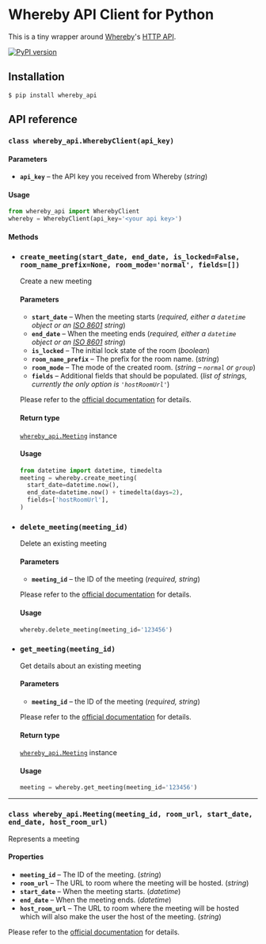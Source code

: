 # Whereby API Client for Python

This is a tiny wrapper around [Whereby](https://whereby.com/)'s [HTTP API](https://whereby.dev/http-api/).

[![PyPI version](https://badge.fury.io/py/whereby-api.svg)](https://badge.fury.io/py/whereby-api)

## Installation

```shell
$ pip install whereby_api
```

## API reference

### `class whereby_api.WherebyClient(api_key)`
#### Parameters
- **`api_key`** – the API key you received from Whereby (_string_)
#### Usage
```python
from whereby_api import WherebyClient
whereby = WherebyClient(api_key='<your api key>')
```
#### Methods
- ### `create_meeting(start_date, end_date, is_locked=False, room_name_prefix=None, room_mode='normal', fields=[])`
  Create a new meeting
  #### Parameters
  - **`start_date`** – When the meeting starts (_required, either a `datetime` object or an [ISO 8601] string_)
  - **`end_date`** – When the meeting ends (_required, either a `datetime` object or an [ISO 8601] string_)
  - **`is_locked`** – The initial lock state of the room (_boolean_)
  - **`room_name_prefix`** – The prefix for the room name. (_string_)
  - **`room_mode`** – The mode of the created room. (_string – `normal` or `group`_)
  - **`fields`** – Additional fields that should be populated. (_list of strings, currently the only option is `'hostRoomUrl'`_)

  Please refer to the [official documentation](https://whereby.dev/http-api/#/paths/~1meetings/post) for details.

  #### Return type
  [`whereby_api.Meeting`](#class-whereby_apimeetingmeeting_id-room_url-start_date-end_date-host_room_url) instance

  #### Usage
  ```python
  from datetime import datetime, timedelta
  meeting = whereby.create_meeting(
    start_date=datetime.now(),
    end_date=datetime.now() + timedelta(days=2),
    fields=['hostRoomUrl'],
  )
  ```

- ### `delete_meeting(meeting_id)`
  Delete an existing meeting
  #### Parameters
  - **`meeting_id`** – the ID of the meeting (_required, string_)

  Please refer to the [official documentation](https://whereby.dev/http-api/#/paths/~1meetings~1{meetingId}/delete) for details.

  #### Usage
  ```python
  whereby.delete_meeting(meeting_id='123456')
  ```

- ### `get_meeting(meeting_id)`
  Get details about an existing meeting
  #### Parameters
  - **`meeting_id`** – the ID of the meeting (_required, string_)

  Please refer to the [official documentation](https://whereby.dev/http-api/#/paths/~1meetings~1{meetingId}/delete) for details.

  #### Return type
  [`whereby_api.Meeting`](#class-whereby_apimeetingmeeting_id-room_url-start_date-end_date-host_room_url) instance

  #### Usage
  ```python
  meeting = whereby.get_meeting(meeting_id='123456')
  ```

---

### `class whereby_api.Meeting(meeting_id, room_url, start_date, end_date, host_room_url)`
Represents a meeting

#### Properties
- **`meeting_id`** – The ID of the meeting. (_string_)
- **`room_url`** – The URL to room where the meeting will be hosted. (_string_)
- **`start_date`** – When the meeting starts. (_datetime_)
- **`end_date`** – When the meeting ends. (_datetime_)
- **`host_room_url`** – The URL to room where the meeting will be hosted which will also make the user the host of the meeting. (_string_)

Please refer to the [official documentation](https://whereby.dev/http-api/) for details.


[ISO 8601]: https://www.w3.org/TR/NOTE-datetime
